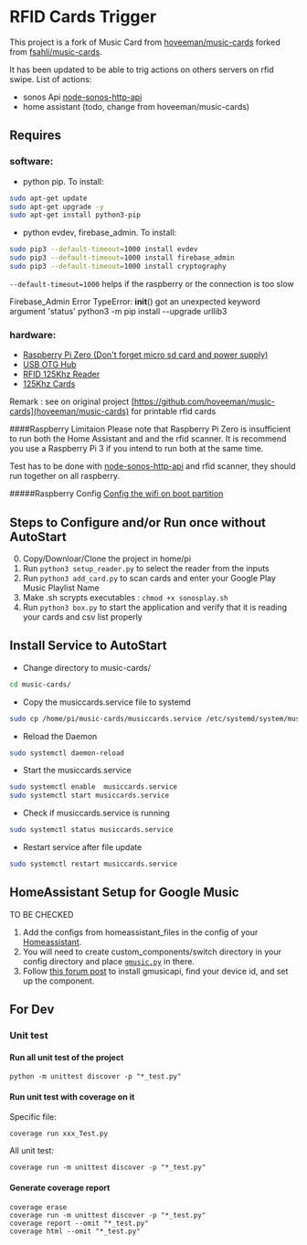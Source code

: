 # RFID Cards Trigger

This project is a fork of Music Card from [hoveeman/music-cards](https://github.com/hoveeman/music-cards) forked from [fsahli/music-cards](https://github.com/fsahli/music-cards).

It has been updated to be able to trig actions on others servers on rfid swipe. 
List of actions:
- sonos Api [node-sonos-http-api](https://github.com/jishi/node-sonos-http-api)
- home assistant (todo, change from hoveeman/music-cards)


## Requires
### software:
- python pip. To install:
```bash
sudo apt-get update
sudo apt-get upgrade -y
sudo apt-get install python3-pip

```

- python evdev, firebase_admin. To install:
```bash
sudo pip3 --default-timeout=1000 install evdev
sudo pip3 --default-timeout=1000 install firebase_admin
sudo pip3 --default-timeout=1000 install cryptography
```

```--default-timeout=1000``` helps if the raspberry or the connection is too slow

Firebase_Admin Error TypeError: __init__() got an unexpected keyword argument 'status'
python3 -m pip install --upgrade urllib3

### hardware:
- [Raspberry Pi Zero (Don't forget micro sd card and power supply)](http://www.microcenter.com/product/486575/Zero_W)
- [USB OTG Hub](https://www.amazon.com/gp/product/B01HYJLZH6/ref=oh_aui_detailpage_o08_s00?ie=UTF8&psc=1)
- [RFID 125Khz Reader](https://www.amazon.com/gp/product/B018C8C162/ref=oh_aui_detailpage_o03_s01?ie=UTF8&psc=1)
- [125Khz Cards](https://www.amazon.com/gp/product/B01MQY5Y7U/ref=ox_sc_act_title_1?smid=A1GYMVIZIMSYWM&psc=1)

Remark : see on original project [https://github.com/hoveeman/music-cards](hoveeman/music-cards) for printable rfid cards

####Raspberry Limitaion
Please note that Raspberry Pi Zero is insufficient to run both the Home Assistant and and the rfid scanner. 
It is recommend you use a Raspberry Pi 3 if you intend to run both at the same time.

Test has to be done with [node-sonos-http-api](https://github.com/jishi/node-sonos-http-api) and rfid scanner, they should run together on all raspberry.

#####Raspberry Config
[Config the wifi on boot partition](https://www.raspberrypi-spy.co.uk/2017/04/manually-setting-up-pi-wifi-using-wpa_supplicant-conf/)

## Steps to Configure and/or Run once without AutoStart
0. Copy/Downloar/Clone the project in home/pi
1. Run `python3 setup_reader.py` to select the reader from the inputs
2. Run `python3 add_card.py` to scan cards and enter your Google Play Music Playlist Name
3. Make .sh scrypts executables : `chmod +x sonosplay.sh`
4. Run `python3 box.py` to start the application and verify that it is reading your cards and csv list properly

## Install Service to AutoStart

- Change directory to music-cards/
```bash
cd music-cards/
```
- Copy the musiccards.service file to systemd
```bash
sudo cp /home/pi/music-cards/musiccards.service /etc/systemd/system/musiccards.service
```
- Reload the Daemon
```bash
sudo systemctl daemon-reload
```
- Start the musiccards.service
```bash
sudo systemctl enable  musiccards.service
sudo systemctl start musiccards.service
```
- Check if musiccards.service is running 
```bash
sudo systemctl status musiccards.service
```
- Restart service after file update 
```bash
sudo systemctl restart musiccards.service
```

## HomeAssistant Setup for Google Music
TO BE CHECKED
1. Add the configs from homeassistant_files in the config of your [Homeassistant](https://www.home-assistant.io/).
2. You will need to create custom_components/switch directory in your config directory and place [`gmusic.py`](https://github.com/mf-social/Home-Assistant/blob/master/custom_components/switch/gmusic.py) in there.
3. Follow [this forum post](https://community.home-assistant.io/t/google-music-in-ha/10976) to install gmusicapi, find your device id, and set up the component.

## For Dev
### Unit test

#### Run all unit test of the project
```
python -m unittest discover -p "*_test.py"
```

#### Run unit test with coverage on it

Specific file:
```
coverage run xxx_Test.py
```

All unit test:
```
coverage run -m unittest discover -p "*_test.py"
```

#### Generate coverage report
```
coverage erase
coverage run -m unittest discover -p "*_test.py"
coverage report --omit "*_test.py"
coverage html --omit "*_test.py"
```